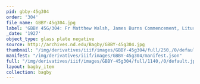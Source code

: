 ```yaml
---
pid: gbby-45g304
order: '304'
file_name: GBBY-45g304.jpg
label: 'GBBY 45G/304: Fr Matthew Walsh, James Burns Commencement, Liturgy? - 1927'
_date: '1927'
object_type: glass plate negative
source: http://archives.nd.edu/Bagby/GBBY-45g304.jpg
thumbnail: "/img/derivatives/iiif/images/GBBY-45g304/full/250,/0/default.jpg"
manifest: "/img/derivatives/iiif/images/GBBY-45g304/manifest.json"
full: "/img/derivatives/iiif/images/GBBY-45g304/full/1140,/0/default.jpg"
layout: bagby_item
collection: bagby
---
```

